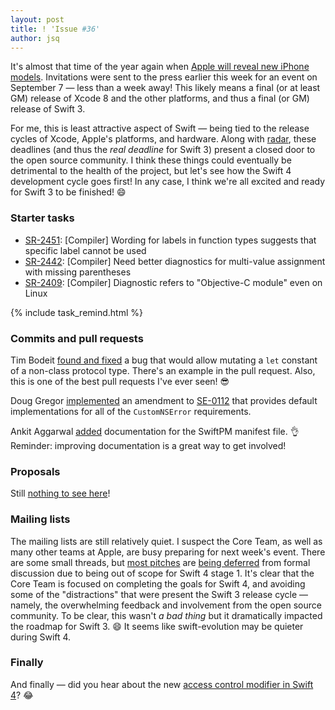 ```yaml
---
layout: post
title: ! 'Issue #36'
author: jsq
---
```


It's almost that time of the year again when [Apple will reveal new iPhone models](http://www.apple.com/apple-events/september-2016/). Invitations were sent to the press earlier this week for an event on September 7 &mdash; less than a week away! This likely means a final (or at least GM) release of Xcode 8 and the other platforms, and thus a final (or GM) release of Swift 3.

For me, this is least attractive aspect of Swift &mdash; being tied to the release cycles of Xcode, Apple's platforms, and hardware. Along with [radar](http://bugreport.apple.com), these deadlines (and thus the *real deadline* for Swift 3) present a closed door to the open source community. I think these things could eventually be detrimental to the health of the project, but let's see how the Swift 4 development cycle goes first! In any case, I think we're all excited and ready for Swift 3 to be finished! 😄

### Starter tasks

- [SR-2451](https://bugs.swift.org/browse/SR-2451): [Compiler] Wording for labels in function types suggests that specific label cannot be used
- [SR-2442](https://bugs.swift.org/browse/SR-2442): [Compiler] Need better diagnostics for multi-value assignment with missing parentheses
- [SR-2409](https://bugs.swift.org/browse/SR-2409): [Compiler] Diagnostic refers to "Objective-C module" even on Linux

{% include task_remind.html %}

### Commits and pull requests

Tim Bodeit [found and fixed](https://github.com/apple/swift/pull/4578) a bug that would allow mutating a `let` constant of a non-class protocol type. There's an example in the pull request. Also, this is one of the best pull requests I've ever seen! 😎

Doug Gregor [implemented](https://github.com/apple/swift/pull/4529) an amendment to [SE-0112](https://github.com/apple/swift-evolution/blob/master/proposals/0112-nserror-bridging.md) that provides default implementations for all of the `CustomNSError` requirements.

Ankit Aggarwal [added](https://github.com/apple/swift-package-manager/pull/625) documentation for the SwiftPM manifest file. 👌 Reminder: improving documentation is a great way to get involved!

### Proposals

Still [nothing to see here](https://media.giphy.com/media/4pMX5rJ4PYAEM/giphy.gif)!

### Mailing lists

The mailing lists are still relatively quiet. I suspect the Core Team, as well as many other teams at Apple, are busy preparing for next week's event. There are some small threads, but [most pitches](https://lists.swift.org/pipermail/swift-evolution/Week-of-Mon-20160822/026726.html) are [being deferred](https://lists.swift.org/pipermail/swift-evolution/Week-of-Mon-20160829/026796.html) from formal discussion due to being out of scope for Swift 4 stage 1. It's clear that the Core Team is focused on completing the goals for Swift 4, and avoiding some of the "distractions" that were present the Swift 3 release cycle &mdash; namely, the overwhelming feedback and involvement from the open source community. To be clear, this wasn't *a bad thing* but it dramatically impacted the roadmap for Swift 3. 😄 It seems like swift-evolution may be quieter during Swift 4.

### Finally

And finally &mdash; did you hear about the new [access control modifier in Swift 4](https://twitter.com/slava_pestov/status/768558067885551616)? 😂
